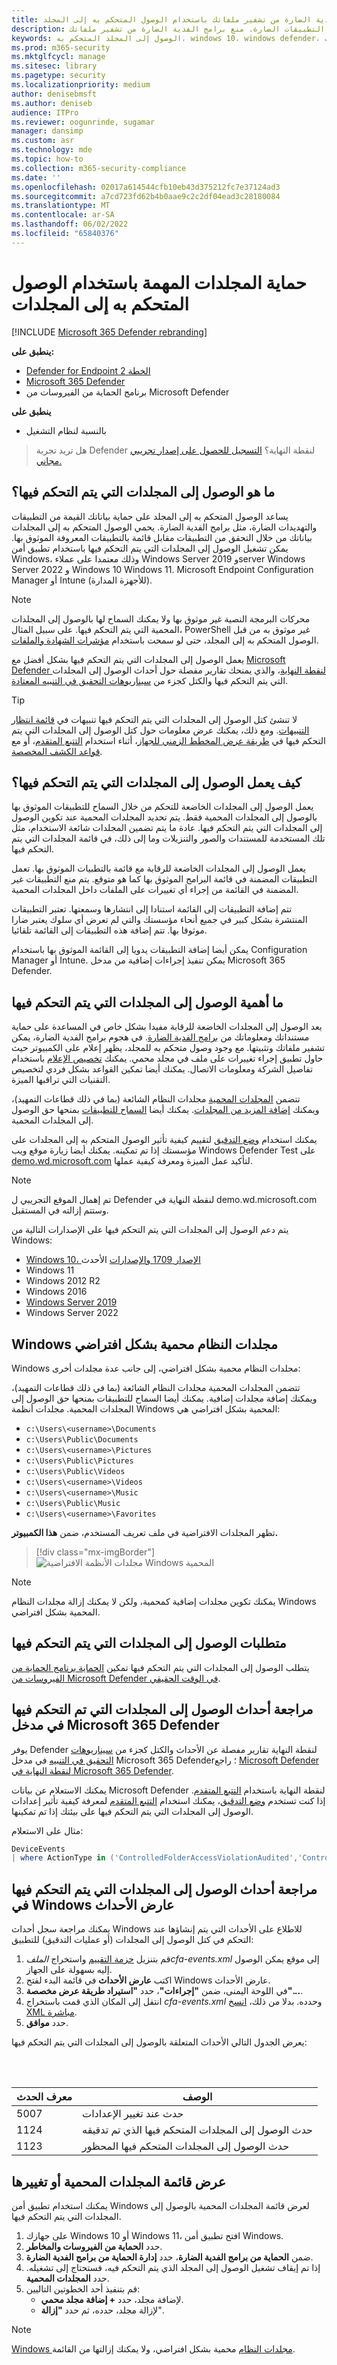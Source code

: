 ```yaml
---
title: حماية المجلدات المهمة من برامج الفدية الضارة من تشفير ملفاتك باستخدام الوصول المتحكم به إلى المجلد
description: يمكن حماية الملفات الموجودة في المجلدات الافتراضية من تغييرها بواسطة التطبيقات الضارة. منع برامج الفدية الضارة من تشفير ملفاتك.
keywords: الوصول إلى المجلد المتحكم به، windows 10، windows defender، برامج الفدية الضارة، الحماية، الملفات، المجلدات
ms.prod: m365-security
ms.mktglfcycl: manage
ms.sitesec: library
ms.pagetype: security
ms.localizationpriority: medium
author: denisebmsft
ms.author: deniseb
audience: ITPro
ms.reviewer: oogunrinde, sugamar
manager: dansimp
ms.custom: asr
ms.technology: mde
ms.topic: how-to
ms.collection: m365-security-compliance
ms.date: ''
ms.openlocfilehash: 02017a614544cfb10eb43d375212fc7e37124ad3
ms.sourcegitcommit: a7cd723fd62b4b0aae9c2c2df04ead3c28180084
ms.translationtype: MT
ms.contentlocale: ar-SA
ms.lasthandoff: 06/02/2022
ms.locfileid: "65840376"
---
```

# <a name="protect-important-folders-with-controlled-folder-access"></a>حماية المجلدات المهمة باستخدام الوصول المتحكم به إلى المجلدات

[!INCLUDE [Microsoft 365 Defender rebranding](../../includes/microsoft-defender.md)]

**ينطبق على:**

- [Defender for Endpoint الخطة 2](https://go.microsoft.com/fwlink/p/?linkid=2154037)
- [Microsoft 365 Defender](https://go.microsoft.com/fwlink/?linkid=2118804)
- برنامج الحماية من الفيروسات من Microsoft Defender

**ينطبق على**
- بالنسبة لنظام التشغيل


> هل تريد تجربة Defender لنقطة النهاية؟ [التسجيل للحصول على إصدار تجريبي مجاني.](https://signup.microsoft.com/create-account/signup?products=7f379fee-c4f9-4278-b0a1-e4c8c2fcdf7e&ru=https://aka.ms/MDEp2OpenTrial?ocid=docs-wdatp-assignaccess-abovefoldlink)

## <a name="what-is-controlled-folder-access"></a>ما هو الوصول إلى المجلدات التي يتم التحكم فيها؟

يساعد الوصول المتحكم به إلى المجلد على حماية بياناتك القيمة من التطبيقات والتهديدات الضارة، مثل برامج الفدية الضارة. يحمي الوصول المتحكم به إلى المجلدات بياناتك من خلال التحقق من التطبيقات مقابل قائمة بالتطبيقات المعروفة الموثوق بها. يمكن تشغيل الوصول إلى المجلدات التي يتم التحكم فيها باستخدام تطبيق أمن Windows، وذلك معتمدا على عملاء Windows Server 2019 وserver Windows Server 2022 و Windows 10 Windows 11. Microsoft Endpoint Configuration Manager أو Intune (للأجهزة المدارة).

> [!NOTE]
> محركات البرمجة النصية غير موثوق بها ولا يمكنك السماح لها بالوصول إلى المجلدات المحمية التي يتم التحكم فيها. على سبيل المثال، PowerShell غير موثوق به من قبل الوصول المتحكم به إلى المجلد، حتى لو سمحت باستخدام [مؤشرات الشهادة والملفات](/microsoft-365/security/defender-endpoint/indicator-certificates).

يعمل الوصول إلى المجلدات التي يتم التحكم فيها بشكل أفضل مع [Microsoft Defender لنقطة النهاية](microsoft-defender-endpoint.md)، والذي يمنحك تقارير مفصلة حول أحداث الوصول إلى المجلدات التي يتم التحكم فيها والكتل كجزء من [سيناريوهات التحقيق في التنبيه المعتادة](investigate-alerts.md).

> [!TIP]
> لا تنشئ كتل الوصول إلى المجلدات التي يتم التحكم فيها تنبيهات في [قائمة انتظار التنبيهات](alerts-queue.md). ومع ذلك، يمكنك عرض معلومات حول كتل الوصول إلى المجلدات التي يتم التحكم فيها في [طريقة عرض المخطط الزمني للجهاز](investigate-machines.md)، أثناء استخدام [التتبع المتقدم](advanced-hunting-overview.md)، أو مع [قواعد الكشف المخصصة](custom-detection-rules.md).

## <a name="how-does-controlled-folder-access-work"></a>كيف يعمل الوصول إلى المجلدات التي يتم التحكم فيها؟

يعمل الوصول إلى المجلدات الخاضعة للتحكم من خلال السماح للتطبيقات الموثوق بها بالوصول إلى المجلدات المحمية فقط. يتم تحديد المجلدات المحمية عند تكوين الوصول إلى المجلدات التي يتم التحكم فيها. عادة ما يتم تضمين المجلدات شائعة الاستخدام، مثل تلك المستخدمة للمستندات والصور والتنزيلات وما إلى ذلك، في قائمة المجلدات التي يتم التحكم فيها.

يعمل الوصول إلى المجلدات الخاضعة للرقابة مع قائمة بالتطبيات الموثوق بها. تعمل التطبيقات المضمنة في قائمة البرامج الموثوق بها كما هو متوقع. يتم منع التطبيقات غير المضمنة في القائمة من إجراء أي تغييرات على الملفات داخل المجلدات المحمية.

تتم إضافة التطبيقات إلى القائمة استنادا إلى انتشارها وسمعتها. تعتبر التطبيقات المنتشرة بشكل كبير في جميع أنحاء مؤسستك والتي لم تعرض أي سلوك يعتبر ضارا موثوقا بها. تتم إضافة هذه التطبيقات إلى القائمة تلقائيا.

يمكن أيضا إضافة التطبيقات يدويا إلى القائمة الموثوق بها باستخدام Configuration Manager أو Intune. يمكن تنفيذ إجراءات إضافية من مدخل Microsoft 365 Defender.

## <a name="why-controlled-folder-access-is-important"></a>ما أهمية الوصول إلى المجلدات التي يتم التحكم فيها

يعد الوصول إلى المجلدات الخاضعة للرقابة مفيدا بشكل خاص في المساعدة على حماية مستنداتك ومعلوماتك من [برامج الفدية الضارة](https://www.microsoft.com/wdsi/threats/ransomware). في هجوم برامج الفدية الضارة، يمكن تشفير ملفاتك وتثبيتها. مع وجود وصول متحكم به للمجلد، يظهر إعلام على الكمبيوتر حيث حاول تطبيق إجراء تغييرات على ملف في مجلد محمي. يمكنك [تخصيص الإعلام](attack-surface-reduction-rules-deployment-implement.md#customize-attack-surface-reduction-rules) باستخدام تفاصيل الشركة ومعلومات الاتصال. يمكنك أيضا تمكين القواعد بشكل فردي لتخصيص التقنيات التي تراقبها الميزة.

تتضمن [المجلدات المحمية](#review-controlled-folder-access-events-in-windows-event-viewer) مجلدات النظام الشائعة (بما في ذلك قطاعات التمهيد)، ويمكنك [إضافة المزيد من المجلدات](customize-controlled-folders.md#protect-additional-folders). يمكنك أيضا [السماح للتطبيقات](customize-controlled-folders.md#allow-specific-apps-to-make-changes-to-controlled-folders) بمنحها حق الوصول إلى المجلدات المحمية.

يمكنك استخدام [وضع التدقيق](audit-windows-defender.md) لتقييم كيفية تأثير الوصول المتحكم به إلى المجلدات على مؤسستك إذا تم تمكينه. يمكنك أيضا زيارة موقع ويب Windows Defender Test على [demo.wd.microsoft.com](https://demo.wd.microsoft.com?ocid=cx-wddocs-testground) لتأكيد عمل الميزة ومعرفة كيفية عملها.

> [!NOTE]
> تم إهمال الموقع التجريبي ل Defender لنقطة النهاية في demo.wd.microsoft.com وستتم إزالته في المستقبل.

يتم دعم الوصول إلى المجلدات التي يتم التحكم فيها على الإصدارات التالية من Windows:

- [Windows 10، الإصدار 1709 والإصدارات](/windows/whats-new/whats-new-windows-10-version-1709) الأحدث
- Windows 11
- Windows 2012 R2
- Windows 2016
- [Windows Server 2019](/windows-server/get-started-19/whats-new-19)
- Windows Server 2022

## <a name="windows-system-folders-are-protected-by-default"></a>Windows مجلدات النظام محمية بشكل افتراضي

Windows مجلدات النظام محمية بشكل افتراضي، إلى جانب عدة مجلدات أخرى:

تتضمن المجلدات المحمية مجلدات النظام الشائعة (بما في ذلك قطاعات التمهيد)، ويمكنك إضافة مجلدات إضافية. يمكنك أيضا السماح للتطبيقات بمنحها حق الوصول إلى المجلدات المحمية.  مجلدات أنظمة Windows المحمية بشكل افتراضي هي:

- `c:\Users\<username>\Documents`
- `c:\Users\Public\Documents`
- `c:\Users\<username>\Pictures`
- `c:\Users\Public\Pictures`
- `c:\Users\Public\Videos`
- `c:\Users\<username>\Videos`
- `c:\Users\<username>\Music`
- `c:\Users\Public\Music`
- `c:\Users\<username>\Favorites`

تظهر المجلدات الافتراضية في ملف تعريف المستخدم، ضمن **هذا الكمبيوتر.**
   > [!div class="mx-imgBorder"]
   > ![مجلدات الأنظمة الافتراضية Windows المحمية](images/defaultfolders.png)

> [!NOTE]
> يمكنك تكوين مجلدات إضافية كمحمية، ولكن لا يمكنك إزالة مجلدات النظام Windows المحمية بشكل افتراضي.

## <a name="requirements-for-controlled-folder-access"></a>متطلبات الوصول إلى المجلدات التي يتم التحكم فيها

يتطلب الوصول إلى المجلدات التي يتم التحكم فيها تمكين [الحماية برنامج الحماية من الفيروسات من Microsoft Defender في الوقت الحقيقي](configure-real-time-protection-microsoft-defender-antivirus.md).

## <a name="review-controlled-folder-access-events-in-the-microsoft-365-defender-portal"></a>مراجعة أحداث الوصول إلى المجلدات التي تم التحكم فيها في مدخل Microsoft 365 Defender

يوفر Defender لنقطة النهاية تقارير مفصلة عن الأحداث والكتل كجزء من [سيناريوهات التحقيق في التنبيه](investigate-alerts.md) في مدخل Microsoft 365 Defender؛ راجع [Microsoft Defender لنقطة النهاية في Microsoft 365 Defender](../defender/microsoft-365-security-center-mde.md).

يمكنك الاستعلام عن بيانات Microsoft Defender لنقطة النهاية باستخدام [التتبع المتقدم](advanced-hunting-overview.md). إذا كنت تستخدم [وضع التدقيق](audit-windows-defender.md)، يمكنك استخدام [التتبع المتقدم](advanced-hunting-overview.md) لمعرفة كيفية تأثير إعدادات الوصول إلى المجلدات التي يتم التحكم فيها على بيئتك إذا تم تمكينها.

مثال على الاستعلام:

```PowerShell
DeviceEvents
| where ActionType in ('ControlledFolderAccessViolationAudited','ControlledFolderAccessViolationBlocked')
```

## <a name="review-controlled-folder-access-events-in-windows-event-viewer"></a>مراجعة أحداث الوصول إلى المجلدات التي يتم التحكم فيها في Windows عارض الأحداث

يمكنك مراجعة سجل أحداث Windows للاطلاع على الأحداث التي يتم إنشاؤها عند التحكم في كتل الوصول إلى المجلدات (أو عمليات التدقيق) للتطبيق:

1. قم بتنزيل [حزمة التقييم](https://aka.ms/mp7z2w) واستخراج *الملفcfa-events.xml* إلى موقع يمكن الوصول إليه بسهولة على الجهاز.
2. اكتب **عارض الأحداث** في قائمة البدء لفتح Windows عارض الأحداث.
3. في اللوحة اليمنى، ضمن **"إجراءات"**، حدد **"استيراد طريقة عرض مخصصة"...**.
4. انتقل إلى المكان الذي قمت باستخراج *cfa-events.xml* وحدده. بدلا من ذلك، [انسخ XML مباشرة](event-views.md).
5. حدد **موافق**.

يعرض الجدول التالي الأحداث المتعلقة بالوصول إلى المجلدات التي يتم التحكم فيها:

<br/><br/>

|معرف الحدث|الوصف|
|---|---|
|5007|حدث عند تغيير الإعدادات|
|1124|حدث الوصول إلى المجلدات المتحكم فيها الذي تم تدقيقه|
|1123|حدث الوصول إلى المجلدات المتحكم فيها المحظور|

## <a name="view-or-change-the-list-of-protected-folders"></a>عرض قائمة المجلدات المحمية أو تغييرها

يمكنك استخدام تطبيق أمن Windows لعرض قائمة المجلدات المحمية بالوصول إلى المجلدات التي يتم التحكم فيها.

1. على جهازك Windows 10 أو Windows 11، افتح تطبيق أمن Windows.
2. حدد **الحماية من الفيروسات والمخاطر**.
3. ضمن **الحماية من برامج الفدية الضارة**، حدد **إدارة الحماية من برامج الفدية الضارة**.
4. إذا تم إيقاف تشغيل الوصول إلى المجلد الذي يتم التحكم فيه، فستحتاج إلى تشغيله. حدد **المجلدات المحمية**.
5. قم بتنفيذ أحد الخطوتين التاليين:
   - لإضافة مجلد، حدد **+ إضافة مجلد محمي**.
   - لإزالة مجلد، حدده، ثم حدد **"إزالة**".

> [!NOTE]
> [Windows مجلدات النظام](#windows-system-folders-are-protected-by-default) محمية بشكل افتراضي، ولا يمكنك إزالتها من القائمة.
